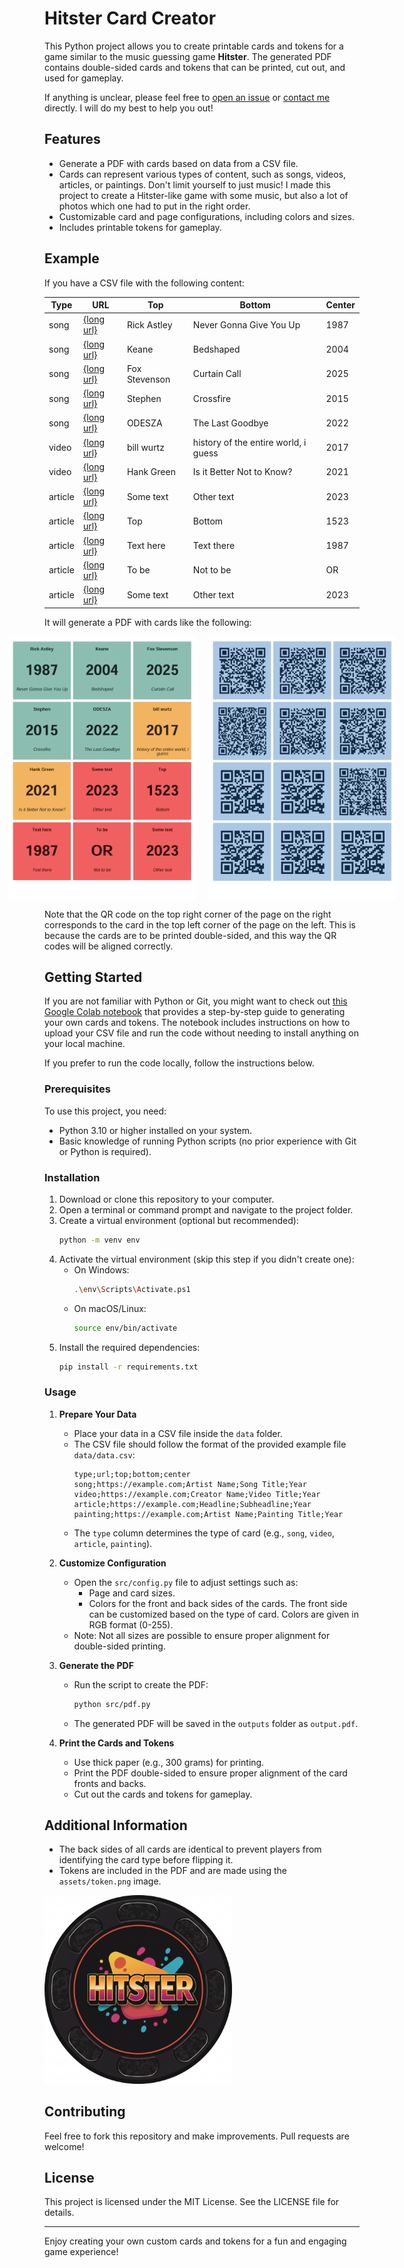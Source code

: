 # Hitster Card Creator

This Python project allows you to create printable cards and tokens for a game similar to the music guessing game **Hitster**. The generated PDF contains double-sided cards and tokens that can be printed, cut out, and used for gameplay.

If anything is unclear, please feel free to [open an issue](https://github.com/WesselvanDam/hitster-card-generator/issues) or [contact me](mailto:wessel@wesselvandam.nl) directly. I will do my best to help you out!

## Features

- Generate a PDF with cards based on data from a CSV file.
- Cards can represent various types of content, such as songs, videos, articles, or paintings. Don't limit yourself to just music! I made this project to create a Hitster-like game with some music, but also a lot of photos which one had to put in the right order.
- Customizable card and page configurations, including colors and sizes.
- Includes printable tokens for gameplay.

## Example

If you have a CSV file with the following content:

| Type    | URL                                                                 | Top                | Bottom               | Center |
|---------|---------------------------------------------------------------------|--------------------|----------------------|--------|
| song    | [{long url}](https://open.spotify.com/track/4PTG3Z6ehGkBFwjybzWkR8?si=f51ee06bce0e4a94) | Rick Astley        | Never Gonna Give You Up | 1987   |
| song    | [{long url}](https://open.spotify.com/track/17xGX76BVzLRSbpYteAGR4?si=86f7c45002f74cd2) | Keane              | Bedshaped            | 2004   |
| song    | [{long url}](https://open.spotify.com/track/5sT0sdrMmM4L4ZdBiv4Q2Z?si=78f89c69b69a4410) | Fox Stevenson      | Curtain Call         | 2025   |
| song    | [{long url}](https://open.spotify.com/track/5HjBpej4uHPAX8sMeUFJms?si=8ef2aeff255f475b) | Stephen            | Crossfire            | 2015   |
| song    | [{long url}](https://open.spotify.com/track/2gQK13gXYZRq2MgvPJyHx8?si=bbbd9f31922143da) | ODESZA             | The Last Goodbye     | 2022   |
| video   | [{long url}](https://www.youtube.com/watch?v=xuCn8ux2gbs&pp=ygUjaGlzdG9yeSBvZiB0aGUgZW50aXJlIHdvcmxkIGkgZ3Vlc3PSBwkJhgkBhyohjO8%3D) | bill wurtz         | history of the entire world, i guess | 2017   |
| video   | [{long url}](https://www.youtube.com/watch?v=2PF5AAEAWTs&pp=ygUkd291bGQgeW91IHJhdGhlciBub3Qga25vdyBoYW5rIGdyZWVu) | Hank Green         | Is it Better Not to Know? | 2021   |
| article | [{long url}](https://www.google.com/)                                     | Some text          | Other text           | 2023   |
| article | [{long url}](https://www.google.com/)                                     | Top                | Bottom               | 1523   |
| article | [{long url}](https://www.google.com/)                                     | Text here          | Text there           | 1987   |
| article | [{long url}](https://www.google.com/)                                     | To be              | Not to be            | OR     |
| article | [{long url}](https://www.google.com/)                                     | Some text          | Other text           | 2023   |

It will generate a PDF with cards like the following:

<div style="display: flex; justify-content: center; gap: 20px;">
  <img src="docs/example_output_front.png" alt="Example Front Side" width="300">
  <img src="docs/example_output_back.png" alt="Example Back Side" width="300">
</div>

Note that the QR code on the top right corner of the page on the right corresponds to the card in the top left corner of the page on the left. This is because the cards are to be printed double-sided, and this way the QR codes will be aligned correctly.

## Getting Started

If you are not familiar with Python or Git, you might want to check out [this Google Colab notebook](https://colab.research.google.com/drive/1wJosGkdxvzGYWLykdSODbbToHJt-_Z4P?usp=sharing) that provides a step-by-step guide to generating your own cards and tokens. The notebook includes instructions on how to upload your CSV file and run the code without needing to install anything on your local machine.

If you prefer to run the code locally, follow the instructions below.

### Prerequisites

To use this project, you need:

- Python 3.10 or higher installed on your system.
- Basic knowledge of running Python scripts (no prior experience with Git or Python is required).

### Installation

1. Download or clone this repository to your computer.
2. Open a terminal or command prompt and navigate to the project folder.
3. Create a virtual environment (optional but recommended):
   ```bash
   python -m venv env
   ```
4. Activate the virtual environment (skip this step if you didn't create one):
   - On Windows:
     ```bash
     .\env\Scripts\Activate.ps1
     ```
   - On macOS/Linux:
     ```bash
     source env/bin/activate
     ```
5. Install the required dependencies:
   ```bash
   pip install -r requirements.txt
   ```

### Usage

1. **Prepare Your Data**

   - Place your data in a CSV file inside the `data` folder.
   - The CSV file should follow the format of the provided example file `data/data.csv`:
     ```csv
     type;url;top;bottom;center
     song;https://example.com;Artist Name;Song Title;Year
     video;https://example.com;Creator Name;Video Title;Year
     article;https://example.com;Headline;Subheadline;Year
     painting;https://example.com;Artist Name;Painting Title;Year
     ```
   - The `type` column determines the type of card (e.g., `song`, `video`, `article`, `painting`).

2. **Customize Configuration**

   - Open the `src/config.py` file to adjust settings such as:
     - Page and card sizes.
     - Colors for the front and back sides of the cards. The front side can be customized based on the type of card. Colors are given in RGB format (0-255).
   - Note: Not all sizes are possible to ensure proper alignment for double-sided printing.

3. **Generate the PDF**

   - Run the script to create the PDF:
     ```bash
     python src/pdf.py
     ```
   - The generated PDF will be saved in the `outputs` folder as `output.pdf`.

4. **Print the Cards and Tokens**
   - Use thick paper (e.g., 300 grams) for printing.
   - Print the PDF double-sided to ensure proper alignment of the card fronts and backs.
   - Cut out the cards and tokens for gameplay.

## Additional Information

- The back sides of all cards are identical to prevent players from identifying the card type before flipping it.
- Tokens are included in the PDF and are made using the `assets/token.png` image.

<img src="assets/token.png" alt="Example Token" style="max-width: 300px;">

## Contributing

Feel free to fork this repository and make improvements. Pull requests are welcome!

## License

This project is licensed under the MIT License. See the LICENSE file for details.

---

Enjoy creating your own custom cards and tokens for a fun and engaging game experience!
